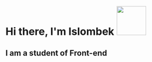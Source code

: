 <h1>Hi there, I'm Islombek <img src="https://media2.giphy.com/media/gM5qFksULw54NMWyry/giphy.gif?cid=ecf05e47yc954cr0hzic3lgokh0v29vmx5l0iot0i5x0f0xm&rid=giphy.gif&ct=s" width="80" height="80"></h1>

<h2>I am a student of Front-end</h2>
